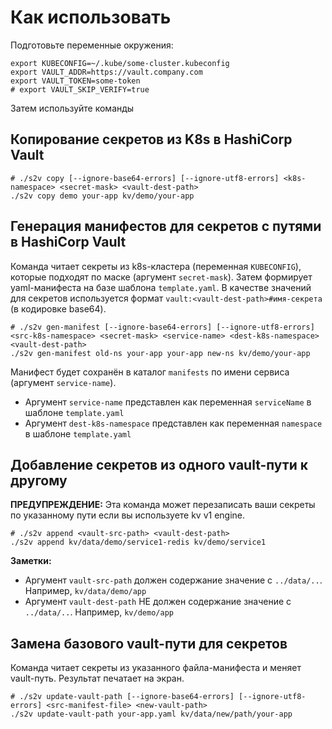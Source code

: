 # Как использовать

Подготовьте переменные окружения:

```shell
export KUBECONFIG=~/.kube/some-cluster.kubeconfig
export VAULT_ADDR=https://vault.company.com
export VAULT_TOKEN=some-token
# export VAULT_SKIP_VERIFY=true
```

Затем используйте команды

## Копирование секретов из K8s в HashiCorp Vault

```shell
# ./s2v copy [--ignore-base64-errors] [--ignore-utf8-errors] <k8s-namespace> <secret-mask> <vault-dest-path>
./s2v copy demo your-app kv/demo/your-app
```

## Генерация манифестов для секретов с путями в HashiCorp Vault

Команда читает секреты из k8s-кластера (переменная `KUBECONFIG`), которые подходят по маске (аргумент `secret-mask`).
Затем формирует yaml-манифеста на базе шаблона `template.yaml`. В качестве значений для секретов используется формат `vault:<vault-dest-path>#имя-секрета` (в кодировке base64).

```shell
# ./s2v gen-manifest [--ignore-base64-errors] [--ignore-utf8-errors] <src-k8s-namespace> <secret-mask> <service-name> <dest-k8s-namespace> <vault-dest-path>
./s2v gen-manifest old-ns your-app your-app new-ns kv/demo/your-app
```

Манифест будет сохранён в каталог `manifests` по имени сервиса (аргумент `service-name`).

- Аргумент `service-name` представлен как переменная `serviceName` в шаблоне `template.yaml`
- Аргумент `dest-k8s-namespace` представлен как переменная `namespace` в шаблоне `template.yaml`

## Добавление секретов из одного vault-пути к другому

**ПРЕДУПРЕЖДЕНИЕ:** Эта команда может перезаписать ваши секреты по указанному пути если вы используете kv v1 engine.

```shell
# ./s2v append <vault-src-path> <vault-dest-path>
./s2v append kv/data/demo/service1-redis kv/demo/service1
```

**Заметки:**
- Аргумент `vault-src-path` должен содержание значение с `../data/..`. Например, `kv/data/demo/app`
- Аргумент `vault-dest-path` НЕ должен содержание значение с `../data/..`. Например, `kv/demo/app`

## Замена базового vault-пути для секретов

Команда читает секреты из указанного файла-манифеста и меняет vault-путь. Результат печатает на экран.

```shell
# ./s2v update-vault-path [--ignore-base64-errors] [--ignore-utf8-errors] <src-manifest-file> <new-vault-path>
./s2v update-vault-path your-app.yaml kv/data/new/path/your-app
```